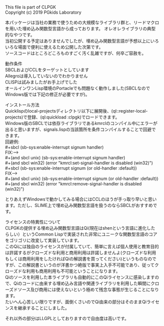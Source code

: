 <!--dd -*- coding: utf-8 -*- -->  
This file is part of CLPGK  
Copyright (c) 2019 PGkids Laboratory  

本パッケージは当社の業務で使うための大規模なライブラリ群と、リードマクロを用いた埋め込み関数型言語から成っております。
オレオレライブラリの典型的なやつです。  
当初公開する予定はありませんでしたが、埋め込み関数型言語が予想以上にいろいろな場面で便利に使えるため公開した次第です。  
ソースコードはところどころものすごく汚く乱雑ですが、何卒ご容赦を。

動作条件  
SBCLおよびCCLをターゲットとしています  
Allegroは導入していないのでわかりません  
CLISPは試みましたがお手上げでした  
オールインワンLisp環境のPortacleでも問題なく動作しました(SBCLなのでWindows版では下記の修正が必要ですが)。  

インストール方法  
Quicklispのlocal-projectsディレクトリ以下に展開後、(ql::register-local-projects)で登録、(ql:quickload :clpgk)でロードできます。  
Windows版のSBCLでは依存ライブラリであるkmrclのコンパイル中にエラーが出ると思いますが、signals.lispの当該箇所を条件コンパイルすることで回避できます。  
回避例:  
    #+sbcl (sb-sys:enable-interrupt signum handler)  
FIX:-->  
    #+(and sbcl unix) (sb-sys:enable-interrupt signum handler)  
    #+(and sbcl win32) (error "kmrcl:set-signal-handler is disabled (win32)")  
    #+sbcl (sb-sys:enable-interrupt signum (or old-handler :default))  
FIX-->  
    #+(and sbcl unix) (sb-sys:enable-interrupt signum (or old-handler :default))  
    #+(and sbcl win32) (error "kmrcl:remove-signal-handler is disabled (win32)")  

とりあえずWindowsで動かしてみる場合にはCCLのほうが手っ取り早いと思います。ただし、SLIME上で埋め込み関数型言語を扱うのならSBCLがおすすめです。  

ライセンスの特異性について  
CLPGKの提供する埋め込み関数型言語はQi(現在はshenという言語に進化したらしい）というCommon Lispで実装された非常にユニークな関数型言語のコアをゴリゴリに改変して実装しています。  
このQiには独自のライセンスが付属していて、簡単に言えば個人使用と教育目的は許諾するがクローズドな利用と商用利用は許諾しませんよ(クローズドな利用もしくは商用利用をしたければQiの解説書を買ってください)というものなのですが、この解説書というのが洋書かつ絶版で事実上入手不可能であり、従ってクローズドな利用も商用利用も不可能ということになります。  
Qiのソースを利用した本ライブラリも自動的にこのQiライセンスに感染しますので、Qiのコードに由来する埋め込み言語や関連ライブラリを利用した瞬間にクローズドソース及び商用には使えないという極めて残念な事態が生じることになります。  
たいへん心苦しい限りですが、面倒くさいのでQi由来の部分はそのままQiライセンスを継承することにしました。  
  
それ以外の部分はLLGPLとしておりますので自由度は高いです。  
